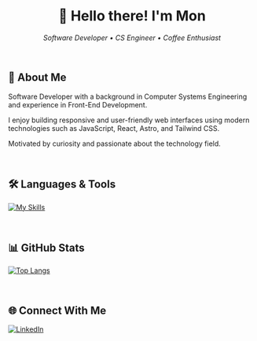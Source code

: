 <h1 align="center">👋 Hello there! I'm Mon</h1>

<p align="center">
  <em>Software Developer • CS Engineer • Coffee Enthusiast</em>
</p>

<br>

## 🚀 About Me

Software Developer with a background in Computer Systems Engineering and experience in Front-End Development.

I enjoy building responsive and user-friendly web interfaces using modern technologies such as JavaScript, React, Astro, and Tailwind CSS.

Motivated by curiosity and passionate about the technology field.

<br>

## 🛠️ Languages & Tools

[![My Skills](https://skillicons.dev/icons?i=js,react,astro,tailwind,bootstrap,wordpress,java,python&theme=light)](https://skillicons.dev)

<br>

## 📊 GitHub Stats

[![Top Langs](https://github-readme-stats.vercel.app/api/top-langs/?username=RiviCodes&layout=compact&theme=default)](https://github.com/RiviCodes/github-readme-stats)

<br>

## 🌐 Connect With Me

[![LinkedIn](https://skillicons.dev/icons?i=linkedin)](https://www.linkedin.com/in/ramonriveram)
